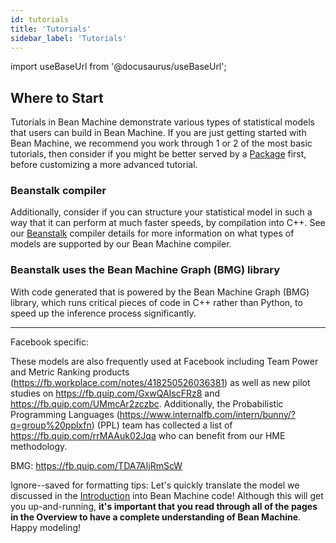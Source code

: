 ```yaml
---
id: tutorials
title: 'Tutorials'
sidebar_label: 'Tutorials'
---
```

import useBaseUrl from '@docusaurus/useBaseUrl';

<!-- @import "../../header.md" -->

## Where to Start
Tutorials in Bean Machine demonstrate various types of statistical models that users can build in Bean Machine. If you are just getting started with Bean Machine, we recommend you work through 1 or 2 of the most basic tutorials, then consider if you might be better served by a [Package](../packages/packages.md) first, before customizing a more advanced tutorial.

### Beanstalk compiler
Additionally, consider if you can structure your statistical model in such a way that it can perform at much faster speeds, by compilation into C++. See our [Beanstalk](../beanstalk/beanstalk.md) compiler details for more information on what types of models are supported by our Bean Machine compiler.

### Beanstalk uses the Bean Machine Graph (BMG) library
With code generated that is powered by the Bean Machine Graph (BMG) library, which runs critical pieces of code in C++ rather than Python, to speed up the inference process significantly. 





-----------




Facebook specific:

 These models are also frequently used at Facebook including Team Power and Metric Ranking products (https://fb.workplace.com/notes/418250526036381) as well as new pilot studies on https://fb.quip.com/GxwQAIscFRz8 and https://fb.quip.com/UMmcAr2zczbc. Additionally, the Probabilistic Programming Languages (https://www.internalfb.com/intern/bunny/?q=group%20pplxfn) (PPL) team has collected a list of https://fb.quip.com/rrMAAuk02Jqa who can benefit from our HME methodology.

BMG: https://fb.quip.com/TDA7AIjRmScW

Ignore--saved for formatting tips:
Let's quickly translate the model we discussed in the [Introduction](../introduction/introduction.md) into Bean Machine code! Although this will get you up-and-running, **it's important that you read through all of the pages in the Overview to have a complete understanding of Bean Machine**. Happy modeling!